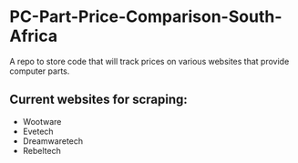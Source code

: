 # PC-Part-Price-Comparison-South-Africa
A repo to store code that will track prices on various websites that provide computer parts. 

## Current websites for scraping: 
 - Wootware
 - Evetech
 - Dreamwaretech
 - Rebeltech
